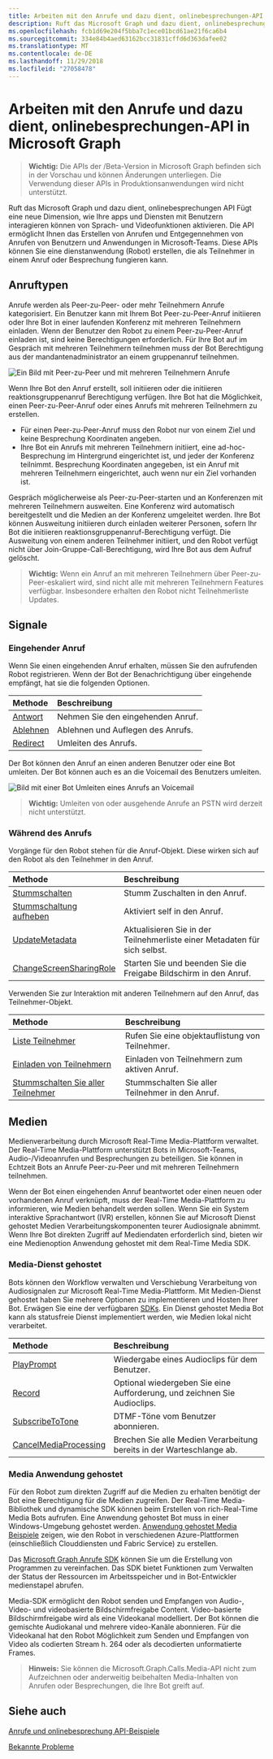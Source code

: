 ```yaml
---
title: Arbeiten mit den Anrufe und dazu dient, onlinebesprechungen-API in Microsoft Graph
description: Ruft das Microsoft Graph und dazu dient, onlinebesprechungen API Fügt eine neue Dimension, wie Ihre apps und Diensten mit Benutzern interagieren können von Sprach- und Videofunktionen aktivieren. Die API ermöglicht Ihnen das Erstellen von Anrufen und Entgegennehmen von Anrufen von Benutzern und Anwendungen in Microsoft-Teams. Diese APIs können Sie eine dienstanwendung (Robot) erstellen, die als Teilnehmer in einem Anruf oder Besprechung fungieren kann.
ms.openlocfilehash: fcb1d69e204f5bba7c1ece01bcd61ae21f6ca6b4
ms.sourcegitcommit: 334e84b4aed63162bcc31831cffd6d363dafee02
ms.translationtype: MT
ms.contentlocale: de-DE
ms.lasthandoff: 11/29/2018
ms.locfileid: "27058478"
---
```

# <a name="working-with-the-calls-and-online-meetings-api-in-microsoft-graph"></a>Arbeiten mit den Anrufe und dazu dient, onlinebesprechungen-API in Microsoft Graph

> **Wichtig:** Die APIs der /Beta-Version in Microsoft Graph befinden sich in der Vorschau und können Änderungen unterliegen. Die Verwendung dieser APIs in Produktionsanwendungen wird nicht unterstützt.

Ruft das Microsoft Graph und dazu dient, onlinebesprechungen API Fügt eine neue Dimension, wie Ihre apps und Diensten mit Benutzern interagieren können von Sprach- und Videofunktionen aktivieren. Die API ermöglicht Ihnen das Erstellen von Anrufen und Entgegennehmen von Anrufen von Benutzern und Anwendungen in Microsoft-Teams. Diese APIs können Sie eine dienstanwendung (Robot) erstellen, die als Teilnehmer in einem Anruf oder Besprechung fungieren kann.

## <a name="call-types"></a>Anruftypen

Anrufe werden als Peer-zu-Peer- oder mehr Teilnehmern Anrufe kategorisiert. Ein Benutzer kann mit Ihrem Bot Peer-zu-Peer-Anruf initiieren oder Ihre Bot in einer laufenden Konferenz mit mehreren Teilnehmern einladen. Wenn der Benutzer den Robot zu einem Peer-zu-Peer-Anruf einladen ist, sind keine Berechtigungen erforderlich. Für Ihre Bot auf im Gespräch mit mehreren Teilnehmern teilnehmen muss der Bot Berechtigung aus der mandantenadministrator an einem gruppenanruf teilnehmen.

![Ein Bild mit Peer-zu-Peer und mit mehreren Teilnehmern Anrufe](https://cdn.graph.office.net/prod/GraphDocuments/en-us/concepts/images/call-types.png)

Wenn Ihre Bot den Anruf erstellt, soll initiieren oder die initiieren reaktionsgruppenanruf Berechtigung verfügen. Ihre Bot hat die Möglichkeit, einen Peer-zu-Peer-Anruf oder eines Anrufs mit mehreren Teilnehmern zu erstellen.

- Für einen Peer-zu-Peer-Anruf muss den Robot nur von einem Ziel und keine Besprechung Koordinaten angeben. 
- Ihre Bot ein Anrufs mit mehreren Teilnehmern initiiert, eine ad-hoc-Besprechung im Hintergrund eingerichtet ist, und jeder der Konferenz teilnimmt. Besprechung Koordinaten angegeben, ist ein Anruf mit mehreren Teilnehmern eingerichtet, auch wenn nur ein Ziel vorhanden ist.

Gespräch möglicherweise als Peer-zu-Peer-starten und an Konferenzen mit mehreren Teilnehmern ausweiten. Eine Konferenz wird automatisch bereitgestellt und die Medien an der Konferenz umgeleitet werden. Ihre Bot können Ausweitung initiieren durch einladen weiterer Personen, sofern Ihr Bot die initiieren reaktionsgruppenanruf-Berechtigung verfügt. Die Ausweitung von einem anderen Teilnehmer initiiert, und den Robot verfügt nicht über Join-Gruppe-Call-Berechtigung, wird Ihre Bot aus dem Aufruf gelöscht.

> **Wichtig:** Wenn ein Anruf an mit mehreren Teilnehmern über Peer-zu-Peer-eskaliert wird, sind nicht alle mit mehreren Teilnehmern Features verfügbar. Insbesondere erhalten den Robot nicht Teilnehmerliste Updates.

## <a name="signaling"></a>Signale

### <a name="incoming-call"></a>Eingehender Anruf

Wenn Sie einen eingehenden Anruf erhalten, müssen Sie den aufrufenden Robot registrieren. Wenn der Bot der Benachrichtigung über eingehende empfängt, hat sie die folgenden Optionen.

| Methode                              | Beschreibung                                  |
|:------------------------------------|:---------------------------------------------|
| [Antwort](../api/call-answer.md)     | Nehmen Sie den eingehenden Anruf.                    |
| [Ablehnen](../api/call-reject.md)     | Ablehnen und Auflegen des Anrufs.                  |
| [Redirect](../api/call-redirect.md) | Umleiten des Anrufs.                           |

Der Bot können den Anruf an einen anderen Benutzer oder eine Bot umleiten. Der Bot können auch es an die Voicemail des Benutzers umleiten.

![Bild mit einer Bot Umleiten eines Anrufs an Voicemail](https://cdn.graph.office.net/prod/GraphDocuments/en-us/concepts/images/call-handling.png)

> **Wichtig:** Umleiten von oder ausgehende Anrufe an PSTN wird derzeit nicht unterstützt.

### <a name="in-call"></a>Während des Anrufs

Vorgänge für den Robot stehen für die Anruf-Objekt. Diese wirken sich auf den Robot als den Teilnehmer in den Anruf.

| Methode                                                            | Beschreibung                                  |
|:------------------------------------------------------------------|:---------------------------------------------|
| [Stummschalten](../api/call-mute.md)                                       | Stumm Zuschalten in den Anruf.                       |
| [Stummschaltung aufheben](../api/call-unmute.md)                                   | Aktiviert self in den Anruf.                     |
| [UpdateMetadata](../api/call-updatemetadata.md)                   | Aktualisieren Sie in der Teilnehmerliste einer Metadaten für sich selbst.          |
| [ChangeScreenSharingRole](../api/call-changescreensharingrole.md) | Starten Sie und beenden Sie die Freigabe Bildschirm in den Anruf.   |

Verwenden Sie zur Interaktion mit anderen Teilnehmern auf den Anruf, das Teilnehmer-Objekt.

| Methode                                                            | Beschreibung                                  |
|:------------------------------------------------------------------|:---------------------------------------------|
| [Liste Teilnehmer](../api/call-list-participants.md)             | Rufen Sie eine objektauflistung von Teilnehmer.         |
| [Einladen von Teilnehmern](../api/participant-invite.md)               | Einladen von Teilnehmern zum aktiven Anruf.      |
| [Stummschalten Sie aller Teilnehmer](../api/participant-muteall.md)            | Stummschalten Sie aller Teilnehmer in den Anruf.           |

## <a name="media"></a>Medien

Medienverarbeitung durch Microsoft Real-Time Media-Plattform verwaltet. Der Real-Time Media-Plattform unterstützt Bots in Microsoft-Teams, Audio-/Videoanrufen und Besprechungen zu beteiligen. Sie können in Echtzeit Bots an Anrufe Peer-zu-Peer und mit mehreren Teilnehmern teilnehmen.

Wenn der Bot einen eingehenden Anruf beantwortet oder einen neuen oder vorhandenen Anruf verknüpft, muss der Real-Time Media-Plattform zu informieren, wie Medien behandelt werden sollen. Wenn Sie ein System interaktive Sprachantwort (IVR) erstellen, können Sie auf Microsoft Dienst gehostet Medien Verarbeitungskomponenten teurer Audiosignale abnimmt. Wenn Ihre Bot direkten Zugriff auf Mediendaten erforderlich sind, bieten wir eine Medienoption Anwendung gehostet mit dem Real-Time Media SDK.

### <a name="service-hosted-media"></a>Media-Dienst gehostet

Bots können den Workflow verwalten und Verschiebung Verarbeitung von Audiosignalen zur Microsoft Real-Time Media-Plattform. Mit Medien-Dienst gehostet haben Sie mehrere Optionen zu implementieren und Hosten Ihrer Bot. Erwägen Sie eine der verfügbaren [SDKs](https://developer.microsoft.com/graph/code-samples-and-sdks). Ein Dienst gehostet Media Bot kann als statusfreie Dienst implementiert werden, wie Medien lokal nicht verarbeitet.

| Methode                                                        | Beschreibung                                             |
|:--------------------------------------------------------------|:--------------------------------------------------------|
| [PlayPrompt](../api/call-playprompt.md)                       | Wiedergabe eines Audioclips für dem Benutzer.                         |
| [Record](../api/call-record.md)                               | Optional wiedergeben Sie eine Aufforderung, und zeichnen Sie Audioclips.      |
| [SubscribeToTone](../api/call-subscribetotone.md)             | DTMF-Töne vom Benutzer abonnieren.                  |
| [CancelMediaProcessing](../api/call-cancelmediaprocessing.md) | Brechen Sie alle Medien Verarbeitung bereits in der Warteschlange ab.             |

### <a name="application-hosted-media"></a>Media Anwendung gehostet

Für den Robot zum direkten Zugriff auf die Medien zu erhalten benötigt der Bot eine Berechtigung für die Medien zugreifen. Der Real-Time Media-Bibliothek und dynamische SDK können beim Erstellen von rich-Real-Time Media Bots aufrufen. Eine Anwendung gehostet Bot muss in einer Windows-Umgebung gehostet werden. [Anwendung gehostet Media Beispiele](https://github.com/microsoftgraph/microsoft-graph-comms-samples) zeigen, wie den Robot in verschiedenen Azure-Plattformen (einschließlich Clouddiensten und Fabric Service) zu erstellen.

Das [Microsoft Graph Anrufe SDK](https://microsoftgraph.github.io/microsoft-graph-comms-samples/docs/articles/index.html) können Sie um die Erstellung von Programmen zu vereinfachen. Das SDK bietet Funktionen zum Verwalten der Status der Ressourcen im Arbeitsspeicher und in Bot-Entwickler medienstapel abrufen.

Media-SDK ermöglicht den Robot senden und Empfangen von Audio-, Video- und videobasierte Bildschirmfreigabe Content. Video-basierte Bildschirmfreigabe wird als eine Videokanal modelliert. Der Bot können die gemischte Audiokanal und mehrere video-Kanäle abonnieren. Für die Videokanal hat den Robot Möglichkeit zum Senden und Empfangen von Video als codierten Stream h. 264 oder als decodierten unformatierte Frames.

> **Hinweis:** Sie können die Microsoft.Graph.Calls.Media-API nicht zum Aufzeichnen oder anderweitig beibehalten Media-Inhalten von Anrufen oder Besprechungen, die Ihre Bot greift auf.

## <a name="see-also"></a>Siehe auch

[Anrufe und onlinebesprechung API-Beispiele](https://github.com/microsoftgraph/microsoft-graph-comms-samples/)

[Bekannte Probleme](/graph/known-issues#calls-and-online-meetings)